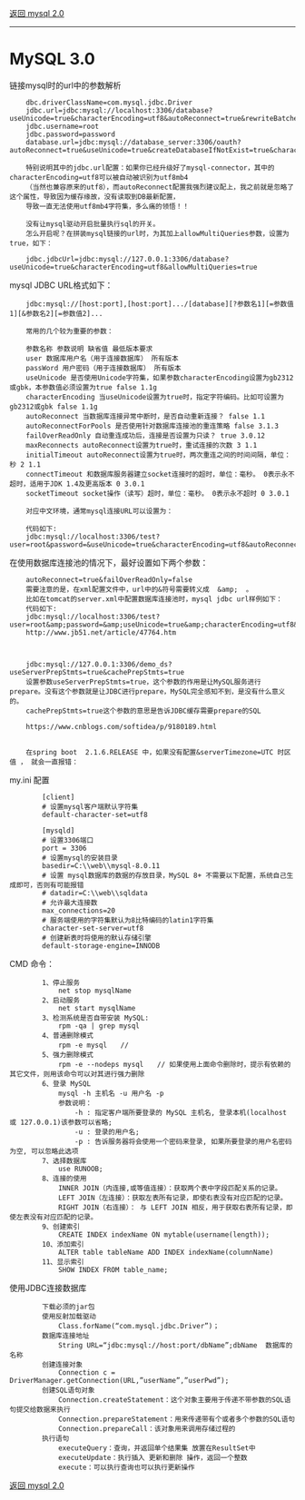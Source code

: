 <p>
    <a href="#" onclick="refreshDatabaseContent('mysql2')">返回 mysql 2.0</a>
</p>

---

# MySQL 3.0

链接mysql时的url中的参数解析

        dbc.driverClassName=com.mysql.jdbc.Driver
        jdbc.url=jdbc:mysql://localhost:3306/database?useUnicode=true&characterEncoding=utf8&autoReconnect=true&rewriteBatchedStatements=TRUE
        jdbc.username=root
        jdbc.password=password
        database.url=jdbc:mysql://database_server:3306/oauth?autoReconnect=true&useUnicode=true&createDatabaseIfNotExist=true&characterEncoding=utf8&useSSL=true&serverTimezone=UTC
    
        特别说明其中的jdbc.url配置：如果你已经升级好了mysql-connector，其中的characterEncoding=utf8可以被自动被识别为utf8mb4
        （当然也兼容原来的utf8），而autoReconnect配置我强烈建议配上，我之前就是忽略了这个属性，导致因为缓存缘故，没有读取到DB最新配置，
        导致一直无法使用utf8mb4字符集，多么痛的领悟！！
    
        没有让mysql驱动开启批量执行sql的开关。
        怎么开启呢？在拼装mysql链接的url时，为其加上allowMultiQueries参数，设置为true，如下：
    
        jdbc.jdbcUrl=jdbc:mysql://127.0.0.1:3306/database?useUnicode=true&characterEncoding=utf8&allowMultiQueries=true

mysql JDBC URL格式如下：

        jdbc:mysql://[host:port],[host:port].../[database][?参数名1][=参数值1][&参数名2][=参数值2]... 
        
        常用的几个较为重要的参数： 
        
        参数名称 参数说明 缺省值 最低版本要求 
        user 数据库用户名（用于连接数据库） 所有版本 
        passWord 用户密码（用于连接数据库） 所有版本 
        useUnicode 是否使用Unicode字符集，如果参数characterEncoding设置为gb2312或gbk，本参数值必须设置为true false 1.1g 
        characterEncoding 当useUnicode设置为true时，指定字符编码。比如可设置为gb2312或gbk false 1.1g 
        autoReconnect 当数据库连接异常中断时，是否自动重新连接？ false 1.1 
        autoReconnectForPools 是否使用针对数据库连接池的重连策略 false 3.1.3 
        failOverReadOnly 自动重连成功后，连接是否设置为只读？ true 3.0.12 
        maxReconnects autoReconnect设置为true时，重试连接的次数 3 1.1 
        initialTimeout autoReconnect设置为true时，两次重连之间的时间间隔，单位：秒 2 1.1 
        connectTimeout 和数据库服务器建立socket连接时的超时，单位：毫秒。 0表示永不超时，适用于JDK 1.4及更高版本 0 3.0.1 
        socketTimeout socket操作（读写）超时，单位：毫秒。 0表示永不超时 0 3.0.1 
        
        对应中文环境，通常mysql连接URL可以设置为： 
        
        代码如下:
        jdbc:mysql://localhost:3306/test?user=root&password=&useUnicode=true&characterEncoding=utf8&autoReconnect=true&failOverReadOnly=false 

在使用数据库连接池的情况下，最好设置如下两个参数：

        autoReconnect=true&failOverReadOnly=false 
        需要注意的是，在xml配置文件中，url中的&符号需要转义成  &amp;  。
        比如在tomcat的server.xml中配置数据库连接池时，mysql jdbc url样例如下： 
        代码如下:
        jdbc:mysql://localhost:3306/test?user=root&amp;password=&amp;useUnicode=true&amp;characterEncoding=utf8&amp;autoReconnect=true&amp;failOverReadOnly 
        http://www.jb51.net/article/47764.htm
        
         
        
        jdbc:mysql://127.0.0.1:3306/demo_ds?useServerPrepStmts=true&cachePrepStmts=true
        设置参数useServerPrepStmts=true，这个参数的作用是让MySQL服务进行prepare。没有这个参数就是让JDBC进行prepare，MySQL完全感知不到，是没有什么意义的。
        cachePrepStmts=true这个参数的意思是告诉JDBC缓存需要prepare的SQL
        
        https://www.cnblogs.com/softidea/p/9180189.html
        
        
        在spring boot  2.1.6.RELEASE 中，如果没有配置&serverTimezone=UTC 时区值 ， 就会一直报错：

my.ini 配置

            [client]
            # 设置mysql客户端默认字符集
            default-character-set=utf8
             
            [mysqld]
            # 设置3306端口
            port = 3306
            # 设置mysql的安装目录
            basedir=C:\\web\\mysql-8.0.11
            # 设置 mysql数据库的数据的存放目录，MySQL 8+ 不需要以下配置，系统自己生成即可，否则有可能报错
            # datadir=C:\\web\\sqldata
            # 允许最大连接数
            max_connections=20
            # 服务端使用的字符集默认为8比特编码的latin1字符集
            character-set-server=utf8
            # 创建新表时将使用的默认存储引擎
            default-storage-engine=INNODB

CMD 命令：

            1、停止服务
                net stop mysqlName
            2、启动服务
                net start mysqlName
            3、检测系统是否自带安装 MySQL:
                rpm -qa | grep mysql
            4、普通删除模式	
                rpm -e mysql　　// 
            5、强力删除模式
                rpm -e --nodeps mysql　　// 如果使用上面命令删除时，提示有依赖的其它文件，则用该命令可以对其进行强力删除	
            6、登录 MySQL	
                mysql -h 主机名 -u 用户名 -p
                参数说明：
                    -h : 指定客户端所要登录的 MySQL 主机名, 登录本机(localhost 或 127.0.0.1)该参数可以省略;
                    -u : 登录的用户名;
                    -p : 告诉服务器将会使用一个密码来登录, 如果所要登录的用户名密码为空, 可以忽略此选项
            7、选择数据库
                use RUNOOB;
            8、连接的使用
                INNER JOIN（内连接,或等值连接）：获取两个表中字段匹配关系的记录。
                LEFT JOIN（左连接）：获取左表所有记录，即使右表没有对应匹配的记录。
                RIGHT JOIN（右连接）： 与 LEFT JOIN 相反，用于获取右表所有记录，即使左表没有对应匹配的记录。		
            9、创建索引
                CREATE INDEX indexName ON mytable(username(length)); 
            10、添加索引
                ALTER table tableName ADD INDEX indexName(columnName)
            11、显示索引
                SHOW INDEX FROM table_name;

使用JDBC连接数据库

            下载必须的jar包
            使用反射加载驱动
                Class.forName(“com.mysql.jdbc.Driver”)；
            数据库连接地址
                String URL=“jdbc:mysql://host:port/dbName”;dbName  数据库的名称
            创建连接对象
                Connection c = DriverManager.getConnection(URL,”userName”,”userPwd”);
            创建SQL语句对象
                Connection.createStatement：这个对象主要用于传递不带参数的SQL语句提交给数据来执行
                Connection.prepareStatement：用来传递带有个或者多个参数的SQL语句
                Connection.prepareCall：该对象用来调用存储过程的
            执行语句
                executeQuery：查询，并返回单个结果集 放置在ResultSet中
                executeUpdate：执行插入 更新和删除 操作，返回一个整数
                execute：可以执行查询也可以执行更新操作    

<p>
    <a href="#" onclick="refreshDatabaseContent('mysql2')">返回 mysql 2.0</a>
</p>
    